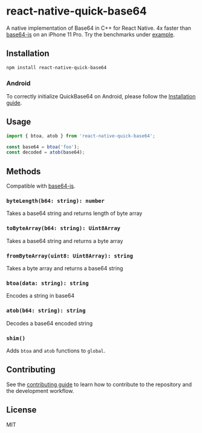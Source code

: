 # react-native-quick-base64

A native implementation of Base64 in C++ for React Native.
4x faster than [base64-js](https://github.com/beatgammit/base64-js) on an iPhone 11 Pro.
Try the benchmarks under [example](./example).

## Installation

```sh
npm install react-native-quick-base64
```

### Android

To correctly initialize QuickBase64 on Android, please follow the [Installation guide](./INSTALL.md).

## Usage

```js
import { btoa, atob } from 'react-native-quick-base64';

const base64 = btoa('foo');
const decoded = atob(base64);
```

## Methods

Compatible with [base64-js](https://github.com/beatgammit/base64-js).

### `byteLength(b64: string): number`

Takes a base64 string and returns length of byte array

### `toByteArray(b64: string): Uint8Array`

Takes a base64 string and returns a byte array

### `fromByteArray(uint8: Uint8Array): string`

Takes a byte array and returns a base64 string

### `btoa(data: string): string`

Encodes a string in base64

### `atob(b64: string): string`

Decodes a base64 encoded string

### `shim()`

Adds `btoa` and `atob` functions to `global`.

## Contributing

See the [contributing guide](CONTRIBUTING.md) to learn how to contribute to the repository and the development workflow.

## License

MIT
